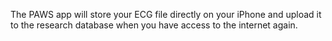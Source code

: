 The PAWS app will store your ECG file directly on your iPhone and upload it to the research database when you have access to the internet again.
